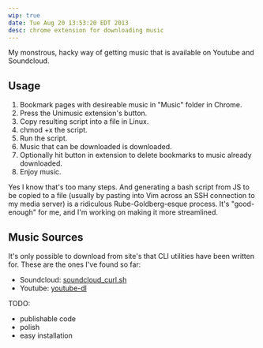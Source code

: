 ```yaml
---
wip: true
date: Tue Aug 20 13:53:20 EDT 2013
desc: chrome extension for downloading music
---
```


My monstrous, hacky way of getting music that is available on Youtube and Soundcloud.

Usage
-----
1. Bookmark pages with desireable music in "Music" folder in Chrome.
2. Press the Unimusic extension's button.
3. Copy resulting script into a file in Linux.
4. chmod +x the script.
5. Run the script.
6. Music that can be downloaded is downloaded.
7. Optionally hit button in extension to delete bookmarks to music already downloaded.
8. Enjoy music.

Yes I know that's too many steps. And generating a bash script from JS to be copied to a file (usually by pasting into Vim across an SSH connection to my media server) is a ridiculous Rube-Goldberg-esque process. It's "good-enough" for me, and I'm working on making it more streamlined.

Music Sources
-------------
It's only possible to download from site's that CLI utilities have been written for. These are the ones I've found so far:

* Soundcloud: [soundcloud_curl.sh](https://github.com/lukapusic/soundcloud-dl)
* Youtube: [youtube-dl](http://rg3.github.io/youtube-dl/)

TODO:
* publishable code
* polish
* easy installation
